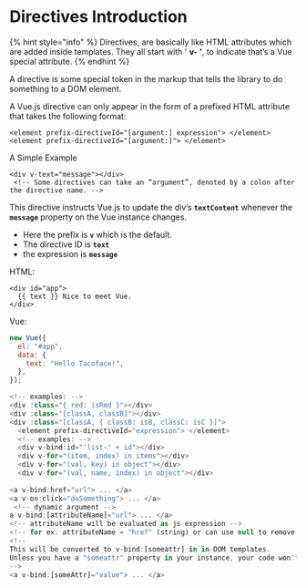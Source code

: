 # Directives Introduction

{% hint style="info" %}
 Directives, are basically like HTML attributes which are added inside templates. They all start with ' **v- '**, to indicate that’s a Vue special attribute.
{% endhint %}

A directive is some special token in the markup that tells the library to do something to a DOM element.

 A Vue.js directive can only appear in the form of a prefixed HTML attribute that takes the following format:

```markup
<element prefix-directiveId="[argument:] expression"> </element>
<element prefix-directiveId="[argument:]"> </element>
```

A Simple Example

```markup
<div v-text="message"></div>
 <!-- Some directives can take an “argument”, denoted by a colon after the directive name. -->

```

This directive instructs Vue.js to update the div’s **`textContent`** whenever the **`message`** property on the Vue instance changes.

* Here the prefix is **`v`** which is the default. 
* The directive ID is **`text`**
* the expression is **`message`**

HTML:

```markup
<div id="app">
  {{ text }} Nice to meet Vue.
</div>
```

Vue:

```javascript
new Vue({
  el: "#app",
  data: {
    text: "Hello Tacoface!",
  },
});
```

```javascript
<!-- examples: -->
<div :class="{ red: isRed }"></div>
<div :class="[classA, classB]"></div>
<div :class="[classA, { classB: isB, classC: isC }]">
  <element prefix-directiveId="expression"> </element>
  <!-- examples: -->
  <div v-bind:id="'list-' + id"></div>
  <div v-for="(item, index) in items"></div>
  <div v-for="(val, key) in object"></div>
  <div v-for="(val, name, index) in object"></div>
  
<a v-bind:href="url"> ... </a>
<a v-on:click="doSomething"> ... </a>
 <!-- dynamic argument -->
a v-bind:[attributeName]="url"> ... </a>
<!-- attributeName will be evaluated as js expression -->
<!-- for ex: attributeName = "href" (string) or can use null to remove binding-->
<!--
This will be converted to v-bind:[someattr] in in-DOM templates.
Unless you have a "someattr" property in your instance, your code won't work.
-->
<a v-bind:[someAttr]="value"> ... </a>
```

